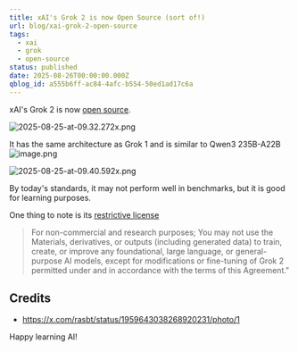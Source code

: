 ```yaml
---
title: xAI's Grok 2 is now Open Source (sort of!)
url: blog/xai-grok-2-open-source
tags:
  - xai
  - grok
  - open-source
status: published
date: 2025-08-26T00:00:00.000Z
qblog_id: a555b6ff-ac84-4afc-b554-50ed1ad17c6a
---
```


xAI's Grok 2 is now [open source](https://huggingface.co/xai-org/grok-2). 

![2025-08-25-at-09.32.272x.png](https://images.nesin.io/f_auto,q_auto/qblog/AIEngineerGuide/2025-08/tfzbmrn1ui7jl58nmeab)

It has the same architecture as Grok 1 and is similar to Qwen3 235B-A22B
![image.png](https://images.nesin.io/f_auto,q_auto/qblog/AIEngineerGuide/2025-08/prpfjmpdgngumrox5v9w)

![2025-08-25-at-09.40.592x.png](https://images.nesin.io/f_auto,q_auto/qblog/AIEngineerGuide/2025-08/gudouip91ljc5n3stqcg)

By today's standards, it may not perform well in benchmarks, but it is good for learning purposes.

One thing to note is its [restrictive license](https://huggingface.co/xai-org/grok-2/blob/main/LICENSE) 
> For non-commercial and research purposes;
> You may not use the Materials, derivatives, or outputs (including generated data) to train, create, or improve any foundational, large language, or general-purpose AI models, except for modifications or fine-tuning of Grok 2 permitted under and in accordance with the terms of this Agreement."

## Credits
- https://x.com/rasbt/status/1959643038268920231/photo/1

Happy learning AI!